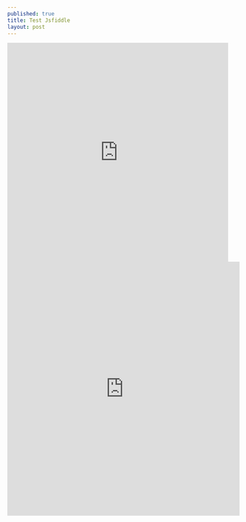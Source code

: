 ```yaml
---
published: true
title: Test Jsfiddle
layout: post
---
```

<iframe width="100%" height="500" src="https://jsfiddle.net/qwzxc129/r1Lu8vte/embedded/result,html,css/dark/" allowfullscreen="allowfullscreen" frameborder="0"></iframe>
<iframe width="530" height="580" src="https://jsfiddle.net/qwzxc129/cq6nLao1/embedded/result,html,js,css/dark/" allowfullscreen="allowfullscreen" frameborder="0"></iframe>
